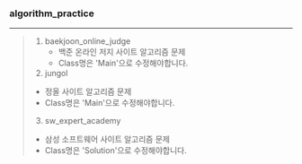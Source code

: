### algorithm_practice
---
> 1. baekjoon_online_judge
>    - 백준 온라인 저지 사이트 알고리즘 문제
>    - Class명은 'Main'으로 수정해야합니다.
>  2. jungol
>    - 정올 사이트 알고리즘 문제
>    - Class명은 'Main'으로 수정해야합니다.
>  3. sw_expert_academy
>    - 삼성 소프트웨어 사이트 알고리즘 문제
>    - Class명은 'Solution'으로 수정해야합니다.
  
